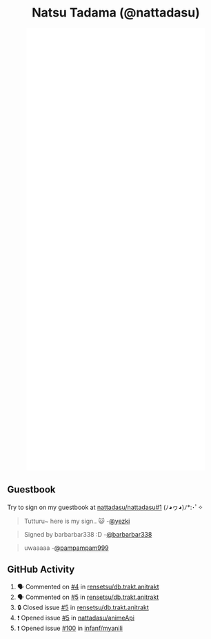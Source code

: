 <div align="center">

# Natsu Tadama (@nattadasu)

![Github Metrics](github-metrics.svg)
</div>

## Guestbook

Try to sign on my guestbook at [nattadasu/nattadasu#1](https://github.com/nattadasu/nattadasu/issues/1) (ﾉ◕ヮ◕)ﾉ\*:･ﾟ✧

<!--START:guestbook-->
> Tutturu~  here is my sign.. :smiley_cat: 
-[@yezki](https://github.com/yezki)

> Signed by barbarbar338 :D
-[@barbarbar338](https://github.com/barbarbar338)

> uwaaaaa
-[@pampampam999](https://github.com/pampampam999)
<!--END:guestbook-->

## GitHub Activity
<!--START_SECTION:activity-->
1. 🗣 Commented on [#4](https://github.com/rensetsu/db.trakt.anitrakt/issues/4#issuecomment-3138064487) in [rensetsu/db.trakt.anitrakt](https://github.com/rensetsu/db.trakt.anitrakt)
2. 🗣 Commented on [#5](https://github.com/rensetsu/db.trakt.anitrakt/issues/5#issuecomment-3138051305) in [rensetsu/db.trakt.anitrakt](https://github.com/rensetsu/db.trakt.anitrakt)
3. 🔒 Closed issue [#5](https://github.com/rensetsu/db.trakt.anitrakt/issues/5) in [rensetsu/db.trakt.anitrakt](https://github.com/rensetsu/db.trakt.anitrakt)
4. ❗ Opened issue [#5](https://github.com/nattadasu/animeApi/issues/5) in [nattadasu/animeApi](https://github.com/nattadasu/animeApi)
5. ❗ Opened issue [#100](https://github.com/infanf/myanili/issues/100) in [infanf/myanili](https://github.com/infanf/myanili)
<!--END_SECTION:activity-->
